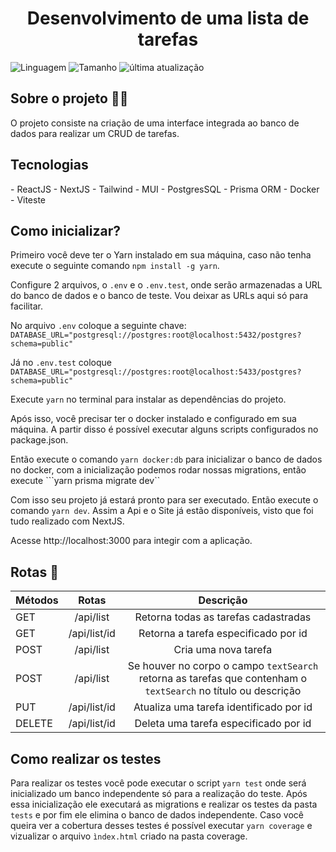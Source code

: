 <h1 align="center">
   Desenvolvimento de uma lista de tarefas 
</h1>


![Linguagem](https://img.shields.io/github/languages/top/juanfernandez13/nuven_test_frontend?color=yellow&style=for-the-badge)
![Tamanho](https://img.shields.io/github/languages/code-size/juanfernandez13/nuven_test_frontend?color=yellow&style=for-the-badge)
![última atualização](https://img.shields.io/github/last-commit/juanfernandez13/nuven_test_frontend?color=yellow&style=for-the-badge)

## Sobre o projeto :man_technologist:
O projeto consiste na criação de uma interface integrada ao banco de dados para realizar um CRUD de tarefas.

<h2>
  Tecnologias
</h2>
 - ReactJS
 - NextJS
 - Tailwind
 - MUI
 - PostgresSQL
 - Prisma ORM
 - Docker
 - Viteste

 ## Como inicializar?
 Primeiro você deve ter o Yarn instalado em sua máquina, caso não tenha execute o seguinte comando ``npm install -g yarn``.

 Configure 2 arquivos, o ``.env`` e o ``.env.test``, onde serão armazenadas a URL do banco de dados e o banco de teste. Vou deixar as URLs aqui só para facilitar.

 No arquivo ``.env`` coloque a seguinte chave: ``` DATABASE_URL="postgresql://postgres:root@localhost:5432/postgres?schema=public" ```

 Já no ``.env.test`` coloque ``DATABASE_URL="postgresql://postgres:root@localhost:5433/postgres?schema=public"``

 Execute ``yarn`` no terminal para instalar as dependências do projeto.

 Após isso, você precisar ter o docker instalado e configurado em sua máquina. A partir disso é possível executar alguns scripts configurados no package.json.

 Então execute o comando ``yarn docker:db`` para inicializar o banco de dados no docker, com a inicialização podemos rodar nossas migrations, então execute ```yarn prisma migrate dev``

Com isso seu projeto já estará pronto para ser executado. Então execute o comando ``yarn dev``. Assim a Api e o Site já estão disponíveis, visto que foi tudo realizado com NextJS.

Acesse http://localhost:3000 para integir com a aplicação.

## Rotas 🚩
| Métodos |    Rotas     |               Descrição               |
| ------- | :----------: | :-----------------------------------: |
| GET     |   /api/list    |   Retorna todas as tarefas cadastradas |
| GET     | /api/list/id   |   Retorna a tarefa especificado por id   |
| POST    |   /api/list   |     Cria uma nova tarefa |
| POST    |   /api/list   |     Se houver no corpo o campo ``textSearch`` retorna as tarefas que contenham o ``textSearch`` no título ou descrição |
| PUT   | /api/list/id | Atualiza uma tarefa identificado por id |
| DELETE  | /api/list/id |  Deleta uma tarefa especificado por id  |

## Como realizar os testes
Para realizar os testes você pode executar o script ``yarn test`` onde será inicializado um banco independente só para a realização do teste. Após essa inicialização ele executará as migrations e realizar os testes da pasta ``tests`` e por fim ele elimina o banco de dados independente.
Caso você queira ver a cobertura desses testes é possível executar ``yarn coverage`` e vizualizar o arquivo ``ìndex.html`` criado na pasta coverage.